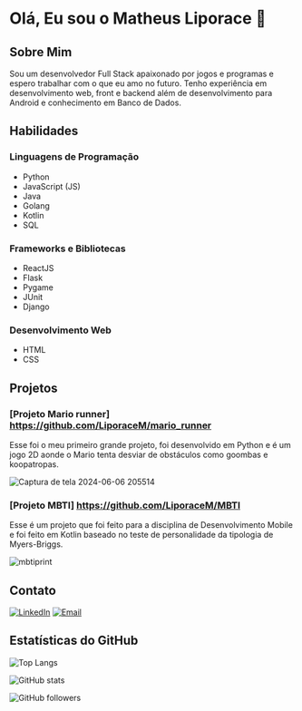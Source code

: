 # Olá, Eu sou o Matheus Liporace 👋

## Sobre Mim
Sou um desenvolvedor Full Stack apaixonado por jogos e programas e espero trabalhar com o que eu amo no futuro. Tenho experiência em desenvolvimento web, front e backend além de desenvolvimento para Android e conhecimento em Banco de Dados.

## Habilidades
### Linguagens de Programação
- Python
- JavaScript (JS)
- Java
- Golang
- Kotlin
- SQL

### Frameworks e Bibliotecas
- ReactJS
- Flask
- Pygame
- JUnit
- Django

### Desenvolvimento Web
- HTML
- CSS

## Projetos


### [Projeto Mario runner] https://github.com/LiporaceM/mario_runner <br>
Esse foi o meu primeiro grande projeto, foi desenvolvido em Python e é um jogo 2D aonde o Mario tenta desviar de obstáculos como goombas e koopatropas.

![Captura de tela 2024-06-06 205514](https://github.com/LiporaceM/LiporaceM/assets/108703224/c9bfec36-1baf-47f0-9a7c-d34a0dc7dd29)

### [Projeto MBTI] https://github.com/LiporaceM/MBTI <br>
Esse é um projeto que foi feito para a disciplina de Desenvolvimento Mobile e foi feito em Kotlin baseado no teste de personalidade da tipologia de Myers-Briggs.

![mbtiprint](https://github.com/LiporaceM/LiporaceM/assets/108703224/0b11010c-9a49-48a1-b2ad-f3d7ba8c0342)

## Contato
[![LinkedIn](https://img.shields.io/badge/-LinkedIn-blue?style=flat-square&logo=linkedin&logoColor=white)](https://www.linkedin.com/in/matheusliporace/)
[![Email](https://img.shields.io/badge/-Email-c14438?style=flat-square&logo=gmail&logoColor=white)](mailto:matheusliporace@gmail.com)

## Estatísticas do GitHub
![Top Langs](https://github-readme-stats.vercel.app/api/top-langs/?username=LiporaceM&layout=compact&theme=dark)


![GitHub stats](https://github-readme-stats.vercel.app/api?username=LiporaceM&show_icons=true&theme=dark)

![GitHub followers](https://img.shields.io/github/followers/LiporaceM?style=social)
